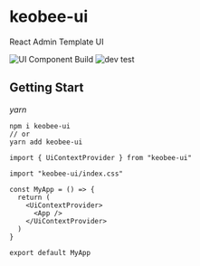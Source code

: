 # keobee-ui

React Admin Template UI

![UI Component Build](https://github.com/linkube-team/keobee-ui/workflows/UI%20Component%20Build/badge.svg)
![dev test](https://github.com/linkube-team/keobee-ui/workflows/dev%20test/badge.svg)

## Getting Start

_yarn_

```
npm i keobee-ui
// or
yarn add keobee-ui
```

```tsx
import { UiContextProvider } from "keobee-ui"

import "keobee-ui/index.css"

const MyApp = () => {
  return (
    <UiContextProvider>
      <App />
    </UiContextProvider>
  )
}

export default MyApp
```
